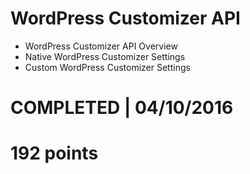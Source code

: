 # WordPress Customizer API
- WordPress Customizer API Overview 
- Native WordPress Customizer Settings
- Custom WordPress Customizer Settings

# COMPLETED | 04/10/2016
# 192 points
